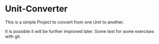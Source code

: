 # Unit-Converter
This is a simple Project to convert from one Unit to another.

It is possible it will be further improved later.
Some text for some exercises with git.
